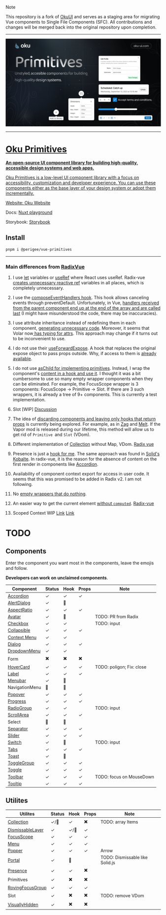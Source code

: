 > [!NOTE]
> This repository is a fork of [OkuUI](https://github.com/oku-ui/primitives) and serves as a staging area for migrating Vue components to Single File Components (SFC). All contributions and changes will be merged back into the original repository upon completion.

---

<a href="https://oku-ui.com">
  <img alt="Oku UI hero image" src="https://github.com/oku-ui/primitives/blob/main/.github/assets/primitives-cover.png?raw=true"
</a>

---

# Oku Primitives

**An open-source UI component library for building high-quality, accessible design systems and web apps.**

Oku Primitives is a low-level UI component library with a focus on accessibility, customization and developer experience. You can use these components either as the base layer of your design system or adopt them incrementally.

Website: [Oku Website](https://oku-ui.com)

Docs: [Nuxt playground](https://vue-primitives-docs.netlify.app/)

Storybook: [Storybook](https://vue-primitives.netlify.app)

## Install

```sh
pnpm i @perigee/vue-primitives
```

---

### Main differences from [RadixVue](https://github.com/radix-vue/radix-vue)

1) I use [let](https://github.com/perigee-ui/vue-primitives/blob/7c341db59fdfdb0cc88dfa6614d6c390b6856780/packages/vue-primitives/src/hover-card/HoverCardRoot.vue#L22) variables or [useRef](https://github.com/perigee-ui/vue-primitives/blob/7c341db59fdfdb0cc88dfa6614d6c390b6856780/packages/vue-primitives/src/hooks/useRef.ts#L18) where React uses useRef. Radix-vue [creates unnecessary reactive ref](https://github.com/radix-vue/radix-vue/blob/3f0f965fcf6fc3901e4fbbedf9a68dcb7d706f3f/packages/radix-vue/src/HoverCard/HoverCardRoot.vue#L64) variables in all places, which is completely unnecessary.

2) I use the [composeEventHandlers hook](https://github.com/radix-ui/primitives/blob/660060a765634e9cc7bf4513f41e8dabc9824d74/packages/core/primitive/src/primitive.tsx#L1). This hook allows canceling events through preventDefault. Unfortunately, in Vue, [handlers received from the parent component end up at the end of the array and are called last](https://github.com/vuejs/core-vapor/blob/30583b9ee1c696d3cb836f0bfd969793e57e849d/packages/runtime-core/src/vnode.ts#L886) (I might have misunderstood the code, there may be inaccuracies).

3) I use attribute inheritance instead of redefining them in each component, [generating unnecessary code](https://github.com/radix-vue/radix-vue/blob/3f0f965fcf6fc3901e4fbbedf9a68dcb7d706f3f/packages/radix-vue/src/shared/useForwardProps.ts#L16). Moreover, it seems that Volar now[ has typing for attrs](https://github.com/vuejs/language-tools/pull/4103). This approach may change if it turns out to be inconvenient to use.

4) I do not use their [useForwardExpose](https://github.com/radix-vue/radix-vue/blob/3f0f965fcf6fc3901e4fbbedf9a68dcb7d706f3f/packages/radix-vue/src/shared/useForwardExpose.ts#L21). A hook that replaces the original expose object to pass props outside. Why, if access to them is [already available](https://vuejs.org/api/component-instance.html#props).

5) I do not use [asChild for implementing primitives](https://github.com/radix-vue/radix-vue/blob/3f0f965fcf6fc3901e4fbbedf9a68dcb7d706f3f/packages/radix-vue/src/Menu/MenuContentImpl.vue#L274). Instead, I wrap the component's [content in a hook and use it](https://github.com/perigee-ui/vue-primitives/blob/a991db71fbecf364cd0b8479b294606236b104b4/packages/vue-primitives/src/dialog/DialogContentModal.vue#L65). I thought it was a bit cumbersome to use so many empty wrapper components when they can be eliminated. For example, the FocusScope wrapper is 3 components: FocusScope -> Primitive -> Slot. If there are 3 such wrappers, it is already a tree of 9+ components.
This is currently a test implementation.

6) Slot [WIP] [Discussion](https://github.com/radix-vue/radix-vue/discussions/1324)

7) The idea of [discarding components and leaving only hooks that return props](https://github.com/perigee-ui/vue-primitives/blob/feat/hooks/packages/vue-primitives/src/accordion/AccordionItem.vue) is currently being explored. For example, as in [Zag](https://zagjs.com/components/react/accordion) and [Melt](https://melt-ui.com/docs/introduction). If the Vapor mod is released during our lifetime, this method will allow us to get rid of `Primitive `and `Slot` (VDom).

8) Different implementation of [Collection](https://github.com/perigee-ui/vue-primitives/blob/7c341db59fdfdb0cc88dfa6614d6c390b6856780/packages/vue-primitives/src/collection/Collection.ts#L29) without Map, VDom. [Radix vue](https://github.com/radix-vue/radix-vue/blob/3f0f965fcf6fc3901e4fbbedf9a68dcb7d706f3f/packages/radix-vue/src/Collection/Collection.ts#L59)

9) Presence is just a [hook for me](https://github.com/perigee-ui/vue-primitives/blob/7c341db59fdfdb0cc88dfa6614d6c390b6856780/packages/vue-primitives/src/presence/usePresence.ts#L8). The same approach was found in [Solid's Kobalte](https://github.com/corvudev/corvu/blob/main/packages/solid-presence/src/presence.ts). In radix-vue, it is the reason for the absence of content on the first render in components like [Accordion](https://github.com/radix-vue/radix-vue/issues/978).

10) Availability of component context export for access in user code. It seems that this was promised to be added in Radix v2. I am not following.

11) No [empty wrappers that do nothing](https://github.com/radix-vue/radix-vue/blob/3f0f965fcf6fc3901e4fbbedf9a68dcb7d706f3f/packages/radix-vue/src/AlertDialog/AlertDialogTrigger.vue).

12) An easier way to get the current element [without `computed`](https://github.com/perigee-ui/vue-primitives/blob/7c341db59fdfdb0cc88dfa6614d6c390b6856780/packages/vue-primitives/src/hooks/useForwardElement.ts#L4). [Radix-vue](https://github.com/radix-vue/radix-vue/blob/3f0f965fcf6fc3901e4fbbedf9a68dcb7d706f3f/packages/radix-vue/src/shared/useForwardExpose.ts#L9C9-L9C23)

13) Scoped Context WIP [Link](https://github.com/facebook/react/issues/23287) [Link](https://so-so.dev/react/scoped-context/)

# TODO

## Components

Enter the component you want most in the components, leave the emojis and follow.

**Developers can work on unclaimed components**.

| Component                                                                                       | Status | Hook | Props | Note                      |
| ----------------------------------------------------------------------------------------------- | ------ | ---- | ----- | ------------------------- |
| [Accordion](https://vue-primitives.netlify.app/?path=/story/components-accordion--single)       | ✓      | ✓    | ✓     |                           |
| [AlertDialog](https://vue-primitives.netlify.app/?path=/story/components-alertdialog--styled)   | ✓      | 🚧    |       |                           |
| [AspectRatio](https://vue-primitives.netlify.app/?path=/story/components-aspectratio--styled)   | ✓      | ✓    | ✓     |                           |
| [Avatar](https://vue-primitives.netlify.app/?path=/story/components-avatar--styled)             | ✓      | 🚧    |       | TODO: PR from Radix       |
| [Checkbox](https://vue-primitives.netlify.app/?path=/story/components-checkbox--styled)         | ✓      | ✓    |       | TODO: input               |
| [Collapsible](https://vue-primitives.netlify.app/?path=/story/components-collapsible--styled)   | ✓      | ✓    | ✓     |                           |
| [Context Menu](https://vue-primitives.netlify.app/?path=/story/components-contextmenu--styled)  | ✓      | ✓    |       |                           |
| [Dialog](https://vue-primitives.netlify.app/?path=/story/components-dialog--styled)             | ✓      | ✓    | ✓     |                           |
| [DropdownMenu](https://vue-primitives.netlify.app/?path=/story/components-dropdownmenu--styled) | ✓      | ✓    |       |                           |
| Form                                                                                            | ✖️      | ✖️    | ✖️     |                           |
| [HoverCard](https://vue-primitives.netlify.app/?path=/story/components-hovercard--chromatic)    | ✓      | ✓    | ✓     | TODO: poligon; Fix: close |
| [Label](https://vue-primitives.netlify.app/?path=/story/components-label--styled)               | ✓      | ✓    | ✓     |                           |
| [Menubar](https://vue-primitives.netlify.app/?path=/story/components-menubar--styled)           | ✓      | 🚧    |       |                           |
| NavigationMenu                                                                                  | 🚧      | 🚧    |       |                           |
| [Popover](https://vue-primitives.netlify.app/?path=/story/components-popover--styled)           | ✓      | ✓    | ✓     |                           |
| [Progress](https://vue-primitives.netlify.app/?path=/story/components-progress--styled)         | ✓      | ✓    | ✓     |                           |
| [RadioGroup](https://vue-primitives.netlify.app/?path=/story/components-radiogroup--styled)     | ✓      | ✓    |       | TODO: input               |
| [ScrollArea](https://vue-primitives.netlify.app/?path=/story/components-scrollarea--basic)      | ✓      | ✓    | ✓     |                           |
| Select                                                                                          | 🚧      | 🚧    |       |                           |
| [Separator](https://vue-primitives.netlify.app/?path=/story/components-separator--styled)       | ✓      | ✓    | ✓     |                           |
| [Slider](https://vue-primitives.netlify.app/?path=/story/components-slider--styled)             | ✓      | ✓    | ✓     |                           |
| [Switch](https://vue-primitives.netlify.app/?path=/story/components-switch--styled)             | ✓      | 🚧    |       | TODO: input               |
| [Tabs](https://vue-primitives.netlify.app/?path=/story/components-tabs--styled)                 | ✓      | ✓    | ✓     |                           |
| [Toast](https://vue-primitives.netlify.app/?path=/story/components-toast--styled)               | ✓      | 🚧    |       |                           |
| [ToggleGroup](https://vue-primitives.netlify.app/?path=/story/components-togglegroup--single)   | ✓      | ✓    | ✓     |                           |
| [Toggle](https://vue-primitives.netlify.app/?path=/story/components-toggle--styled)             | ✓      | ✓    | ✓     |                           |
| [Toolbar](https://vue-primitives.netlify.app/?path=/story/components-toolbar--styled)           | ✓      | ✓    | ✓     | TODO: focus on MouseDown  |
| [Tooltip](https://vue-primitives.netlify.app/?path=/story/components-tooltip--styled)           | ✓      | ✓    | ✓     |                           |

## Utilites

| Utilites                                                                                              | Status | Hook | Props | Note                            |
| ----------------------------------------------------------------------------------------------------- | ------ | ---- | ----- | ------------------------------- |
| [Collection](https://vue-primitives.netlify.app/?path=/story/utilities-rovingfocusgroup--basic)       | ✓/🚧    | ✓    | ✖️     | TODO: array Items               |
| [DismissableLayer](https://vue-primitives.netlify.app/?path=/story/utilities-dismissablelayer--basic) | ✓      | ✓/🚧  | ✓     |                                 |
| [FocusScope](https://vue-primitives.netlify.app/?path=/story/utilities-focusscope--basic)             | ✓      | ✓    | ✓     |                                 |
| [Menu](https://vue-primitives.netlify.app/?path=/story/utilities-menu--styled)                        | ✓      | ✓    | ✓     |                                 |
| [Popper](https://vue-primitives.netlify.app/?path=/story/utilities-popper--styled)                    | ✓      | ✓    | ✓     | Arrow                           |
| [Portal](https://vue-primitives.netlify.app/?path=/story/utilities-portal--base)                      | ✓      | 🚧    |       | TODO: Dismissable like Solid.js |
| [Presence](https://vue-primitives.netlify.app/?path=/story/utilities-presence--basic)                 | ✓      | ✓    | ✖️     |                                 |
| Primitives                                                                                            | ✓      | ✖️    | ✖️     |                                 |
| [RovingFocusGroup](https://vue-primitives.netlify.app/?path=/story/utilities-rovingfocusgroup--basic) | ✓      | ✓    | ✓     |                                 |
| Slot                                                                                                  | ✓      | ✖️    | ✖️     | TODO: remove VDom               |
| [VisuallyHidden](https://vue-primitives.netlify.app/?path=/story/utilities-visuallyhidden--basic)     | ✓      | ✖️    | ✖️     |                                 |
